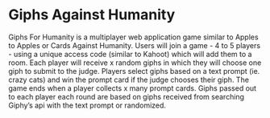 # Giphs Against Humanity
Giphs For Humanity is a multiplayer web application game similar to Apples to Apples or Cards Against Humanity. Users will join a game - 4 to 5 players - using a unique access code (similar to Kahoot) which will add them to a room. Each player will receive x random giphs in which they will choose one giph to submit to the judge. Players select giphs based on a text prompt (ie. crazy cats) and win the prompt card if the judge chooses their giph. The game ends when a player collects x many prompt cards. Giphs passed out to each player each round are based on giphs received from searching Giphy’s api with the text prompt or randomized.  

